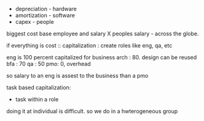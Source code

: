 - depreciation - hardware
- amortization - software
- capex - people


biggest cost base employee and salary
X peoples salary - across the globe. 

if everything is cost :: 
capitalization : 
create roles like eng, qa, etc

eng is 100 percent capitalized for business
arch : 80. design can be reused
bfa : 70
qa : 50
pmo: 0, overhead

so salary to an eng is assest to the business than a pmo

task based capitalization:
- task within a role 

doing it at individual is difficult. so we do in a hwterogeneous group
